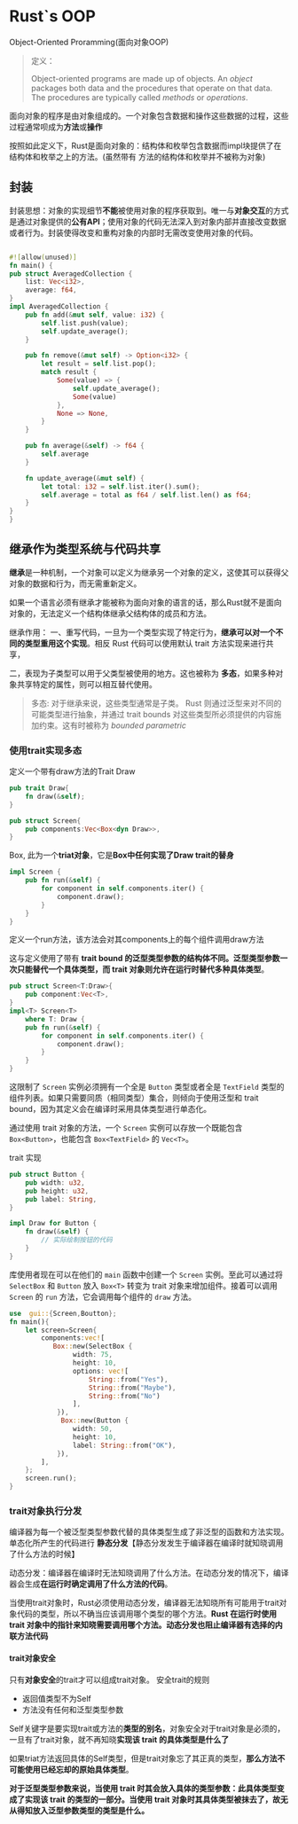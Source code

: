 # Rust`s OOP

Object-Oriented Proramming(面向对象OOP) 

> 定义：
>
> Object-oriented programs are made up of objects. An *object* packages both data and the procedures that operate on that data. The procedures are typically called *methods* or *operations*.

面向对象的程序是由对象组成的。一个对象包含数据和操作这些数据的过程，这些过程通常呗成为**方法**或**操作**

按照如此定义下，Rust是面向对象的：结构体和枚举包含数据而impl块提供了在结构体和枚举之上的方法。(虽然带有 方法的结构体和枚举并不被称为对象)

## 封装

封装思想：对象的实现细节**不能**被使用对象的程序获取到。唯一与**对象交互**的方式是通过对象提供的**公有API**；使用对象的代码无法深入到对象内部并直接改变数据或者行为。封装使得改变和重构对象的内部时无需改变使用对象的代码。

```rust

#![allow(unused)]
fn main() {
pub struct AveragedCollection {
    list: Vec<i32>,
    average: f64,
}
impl AveragedCollection {
    pub fn add(&mut self, value: i32) {
        self.list.push(value);
        self.update_average();
    }

    pub fn remove(&mut self) -> Option<i32> {
        let result = self.list.pop();
        match result {
            Some(value) => {
                self.update_average();
                Some(value)
            },
            None => None,
        }
    }

    pub fn average(&self) -> f64 {
        self.average
    }

    fn update_average(&mut self) {
        let total: i32 = self.list.iter().sum();
        self.average = total as f64 / self.list.len() as f64;
    }
}
}
```

## **继承作为类型系统与代码共享**

**继承**是一种机制，一个对象可以定义为继承另一个对象的定义，这使其可以获得父对象的数据和行为，而无需重新定义。

如果一个语言必须有继承才能被称为面向对象的语言的话，那么Rust就不是面向对象的，无法定义一个结构体继承父结构体的成员和方法。

继承作用： 一、重写代码，一旦为一个类型实现了特定行为，**继承可以对一个不同的类型重用这个实现**。相反 Rust 代码可以使用默认 trait 方法实现来进行共享，

二，表现为子类型可以用于父类型被使用的地方。这也被称为 **多态**，如果多种对象共享特定的属性，则可以相互替代使用。

> 多态: 对于继承来说，这些类型通常是子类。 Rust 则通过泛型来对不同的可能类型进行抽象，并通过 trait bounds 对这些类型所必须提供的内容施加约束。这有时被称为 *bounded parametric*

### 使用trait实现多态

定义一个带有draw方法的Trait Draw

```rust
pub trait Draw{
	fn draw(&self);
}
```

```rust
pub struct Screen{
	pub components:Vec<Box<dyn Draw>>,
}
```

Box<dyn Draw>, 此为一个**triat对象**，它是**Box中任何实现了Draw trait的替身**

```rust
impl Screen {
    pub fn run(&self) {
        for component in self.components.iter() {
            component.draw();
        }
    }
}
```

定义一个run方法，该方法会对其components上的每个组件调用draw方法

这与定义使用了带有 **trait bound 的泛型类型参数的结构体不同。泛型类型参数一次只能替代一个具体类型，而 trait 对象则允许在运行时替代多种具体类型**。

```rust
pub struct Screen<T:Draw>{
	pub component:Vec<T>,
}
impl<T> Screen<T>
    where T: Draw {
    pub fn run(&self) {
        for component in self.components.iter() {
            component.draw();
        }
    }
}
```

这限制了 `Screen` 实例必须拥有一个全是 `Button` 类型或者全是 `TextField` 类型的组件列表。如果只需要同质（相同类型）集合，则倾向于使用泛型和 trait bound，因为其定义会在编译时采用具体类型进行单态化。

通过使用 trait 对象的方法，一个 `Screen` 实例可以存放一个既能包含 `Box<Button>`，也能包含 `Box<TextField>` 的 `Vec<T>`。

trait 实现

```rust
pub struct Button {
    pub width: u32,
    pub height: u32,
    pub label: String,
}

impl Draw for Button {
    fn draw(&self) {
        // 实际绘制按钮的代码
    }
}
```

库使用者现在可以在他们的 `main` 函数中创建一个 `Screen` 实例。至此可以通过将 `SelectBox` 和 `Button` 放入 `Box<T>` 转变为 trait 对象来增加组件。接着可以调用 `Screen` 的 `run` 方法，它会调用每个组件的 `draw` 方法。

```rust
use  gui::{Screen,Boutton};
fn main(){
	let screen=Screen{
        components:vec![
           Box::new(SelectBox {
                width: 75,
                height: 10,
                options: vec![
                    String::from("Yes"),
                    String::from("Maybe"),
                    String::from("No")
                ],
            }),
             Box::new(Button {
                width: 50,
                height: 10,
                label: String::from("OK"),
            }),
        ],
    };
    screen.run();
}
```

### trait对象执行分发

编译器为每一个被泛型类型参数代替的具体类型生成了非泛型的函数和方法实现。单态化所产生的代码进行 **静态分发**【静态分发发生于编译器在编译时就知晓调用了什么方法的时候】

动态分发：编译器在编译时无法知晓调用了什么方法。在动态分发的情况下，编译器会生成**在运行时确定调用了什么方法的代码**。

当使用trait对象时，Rust必须使用动态分发，编译器无法知晓所有可能用于trait对象代码的类型，所以不确当应该调用哪个类型的哪个方法。**Rust 在运行时使用 trait 对象中的指针来知晓需要调用哪个方法。动态分发也阻止编译器有选择的内联方法代码**

#### trait对象安全

只有**对象安全**的trait才可以组成trait对象。  安全trait的规则

- 返回值类型不为Self
- 方法没有任何和泛型类型参数

Self关键字是要实现trait或方法的**类型的别名**，对象安全对于trait对象是必须的，一旦有了trait对象，就不再知晓**实现该 trait 的具体类型是什么了**

如果triat方法返回具体的Self类型，但是trait对象忘了其正真的类型，**那么方法不可能使用已经忘却的原始具体类型**。

**对于泛型类型参数来说，当使用 trait 时其会放入具体的类型参数：此具体类型变成了实现该 trait 的类型的一部分。当使用 trait 对象时其具体类型被抹去了，故无从得知放入泛型参数类型的类型是什么。**








